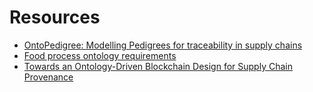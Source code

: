 # Resources
- [OntoPedigree: Modelling Pedigrees for traceability in supply chains](https://www.semantic-web-journal.net/content/ontopedigree-modelling-pedigrees-traceability-supply-chains)
- [Food process ontology requirements](https://content.iospress.com/articles/semantic-web/sw223096)
- [Towards an Ontology-Driven Blockchain Design for Supply Chain Provenance](https://arxiv.org/pdf/1610.02922)

